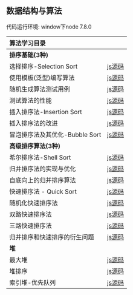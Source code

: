 ## 数据结构与算法

代码运行环境: window下node 7.8.0

| 算法学习目录 | |
| :--- | :---: |
| **排序基础(3种)**| |
| 选择排序-Selection Sort | [js源码]() |
| 使用模板(泛型)编写算法 | [js源码]() |
| 随机生成算法测试用例 | [js源码]() |
| 测试算法的性能 | [js源码]() |
| 插入排序法-Insertion Sort | [js源码]() |
| 插入排序法的改进 | [js源码]() |
| 冒泡排序法及其优化-Bubble Sort | [js源码]() |
| **高级排序算法(3种)**| |
| 希尔排序法-Shell Sort | [js源码]() |
| 归并排序法的实现与优化 | [js源码]() |
| 自底向上的归并排序算法 | [js源码]() |
| 快速排序法 - Quick Sort | [js源码]() |
| 随机化快速排序法 | [js源码]() |
| 双路快速排序法 | [js源码]() |
| 三路快速排序法 | [js源码]() |
| 归并排序和快速排序的衍生问题 | [js源码]() |
| **堆**| |
| 最大堆 | [js源码]() |
| 堆排序 | [js源码]() |
| 索引堆-优先队列 | [js源码]() |
